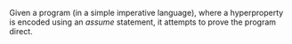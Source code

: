 Given a program (in a simple imperative language), where a hyperproperty is encoded using an *assume* statement, it attempts to prove the program direct.

